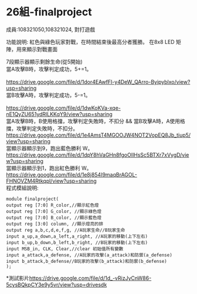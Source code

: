 # 26組-finalproject

成員:108321050,108321024,
對打遊戲

功能說明:
紅色與綠色玩家對戰，在時間結束後最高分者獲勝。
在8x8 LED 矩陣，用來顯示對戰畫面

7段顯示器顯示剩餘生命(從5開始)
<br>當A攻擊B時，攻擊判定成功，5+=1。  
<br>  <UTL>https://drive.google.com/file/d/1dor4EAwfFl-y4DeW_QArro-Byipyblxo/view?usp=sharing
<br>  當B攻擊A時，攻擊判定成功，5-=1。  
<br>  <UTL>https://drive.google.com/file/d/1dwKoKVa-xqe-nE1QyZU651ydRlLKKqY9/view?usp=sharing
<br>  當A攻擊B時，B使用格擋，攻擊判定失敗時，不扣分 && 當B攻擊A時，A使用格擋，攻擊判定失敗時，不扣分。
<br>  <UTL>https://drive.google.com/file/d/1e4AmsT4MGOOJW4NOT2VopEQ8Jb_tiup5/view?usp=sharing
<br>  當顯示器顯示到9，跑出藍色勝利 W。 
<br> <UTL> https://drive.google.com/file/d/1dpY8hVaGHn8fgoOIlHsSc5BTXr7xVygD/view?usp=sharing
<br>  當顯示器顯示到1，跑出紅色勝利 W。
<br>  <UTL>https://drive.google.com/file/d/1e8j854I9maqBrAGOL-FHNOVZM4Rtkqpl/view?usp=sharing
<br>  程式模組說明:
  ```
module finalproject(
output reg [7:0] R_color,//顯示紅色燈
output reg [7:0] G_color, //顯示綠色燈
output reg [7:0] B_color, //顯示藍色燈
output reg [3:0] column, //顯示燈亮的排
output reg a,b,c,d,e,f,g, //A玩家生命//B玩家生命
input a_up,a_down,a_left,a_right, //A玩家的移動(上下左右)
input b_up,b_down,b_left,b_right, //B玩家的移動(上下左右)
input MSB_in, CLK, Clear,//clear 初始值所有變數
input a_attack,a_defense, //A玩家的攻擊(a_attack)和防禦(a_defense)
input b_attack,b_defense//B玩家的攻擊(b_attack)和防禦(b_defense)
);
  ```

*測試影片<UTL>https://drive.google.com/file/d/1d_-vRizJyCnW86-5cysBQkpCY3e9y5vr/view?usp=drivesdk
